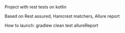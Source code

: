 Project with rest tests on kotlin

Based on Rest assured, Hamcrest matchers, Allure report

How to launch: gradlew clean test allureReport
